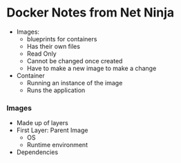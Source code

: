 # Docker Notes from Net Ninja

- Images: 
  - blueprints for containers
  - Has their own files
  - Read Only
  - Cannot be changed once created
  - Have to make a new image to make a change
- Container
  - Running an instance of the image
  - Runs the application

### Images

- Made up of layers
- First Layer: Parent Image
  - OS
  - Runtime environment
- Dependencies